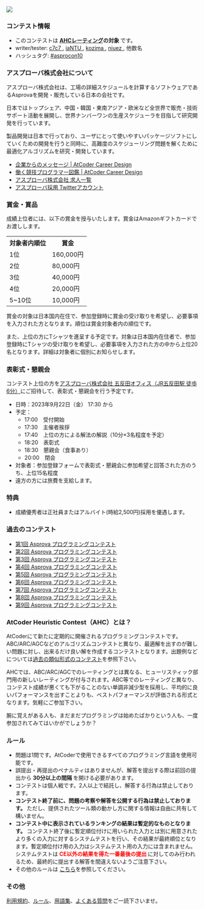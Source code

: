 
<div>

<div>

<span>

<span>

<img src="https://img.atcoder.jp/asprocon7/AsprovaLogo.png">

</img>

### **コンテスト情報**

<section>

<ul>

<li>
このコンテストは
<strong>
<a href="https://www.dropbox.com/s/ne358pdixfafppm/AHC_rating.pdf?dl=0">AHCレーティング</a>の対象
</strong>
です。
</li>

<li>
writer/tester:
            <a href="https://atcoder.jp/users/c7c7?contestType=heuristic">
<span>
c7c7
</span>
</a>,
            <a href="https://atcoder.jp/users/iaNTU">
<span>
iaNTU
</span>
</a>,
            <a href="https://atcoder.jp/users/kozima?contestType=heuristic">
<span>
kozima
</span>
</a>,
            <a href="https://atcoder.jp/users/niuez?contestType=heuristic">
<span>
niuez
</span>
</a>,
            他数名
          
</li>

<li>
ハッシュタグ: <a href="https://twitter.com/search?q=%23asprocon10">#asprocon10</a>
</li>

</ul>

</section>

<section>

### **アスプローバ株式会社について**

<p>
アスプローバ株式会社は、工場の詳細スケジュールを計算するソフトウェアであるAsprovaを開発・販売している日本の会社です。
        
</p>

<p>
日本ではトップシェア、中国・韓国・東南アジア・欧米など全世界で販売・技術サポート活動を展開し、世界ナンバーワンの生産スケジューラを目指して研究開発を行っています。
        
</p>

<p>
製品開発は日本で行っており、ユーザにとって使いやすいパッケージソフトにしていくための開発を行うと同時に、高難度のスケジューリング問題を解くために最適化アルゴリズムを研究・開発しています。
        
</p>

<ul>

<li>
<a href="https://career.atcoder.jp/company/1">企業からのメッセージ | AtCoder Career Design</a>
</li>

<li>
<a href="https://career.atcoder.jp/worker/1">働く競技プログラマー図鑑 | AtCoder Career Design</a>
</li>

<li>
<a href="https://jobs.atcoder.jp/offers/list?f.CompanyScreenName=asprova">アスプローバ株式会社 求人一覧</a>
</li>

<li>
<a href="https://twitter.com/Asprova_saiyou">アスプローバ採用 Twitterアカウント</a>
</li>

</ul>

</section>

### **賞金・賞品**

<section>

<p>
成績上位者には、以下の賞金を授与いたします。賞金はAmazonギフトカードでお渡しします。
</p>

<table>

<tbody>

<tr>

<th>
対象者内順位
</th>

<th>
賞金
</th>

</tr>

<tr>

<td>
1位
</td>

<td>
160,000円
</td>

</tr>

<tr>

<td>
2位
</td>

<td>
80,000円
</td>

</tr>

<tr>

<td>
3位
</td>

<td>
40,000円
</td>

</tr>

<tr>

<td>
4位
</td>

<td>
20,000円
</td>

</tr>

<tr>

<td>
5~10位
</td>

<td>
10,000円
</td>

</tr>

</tbody>

</table>

<p>
賞金の対象は日本国内在住で、参加登録時に賞金の受け取りを希望し、必要事項を入力された方となります。順位は賞金対象者内の順位です。
</p>

<p>
また、上位の方にTシャツを進呈する予定です。対象は日本国内在住者で、参加登録時にTシャツの受け取りを希望し、必要事項を入力された方の中から上位20名となります。詳細は対象者に個別にお知らせします。
</p>

</section>

### **表彰式・懇親会**

<section>

<p>
コンテスト上位の方を<a href="http://www.asprova.jp/companyinfo/000067.html">アスプローバ株式会社 五反田オフィス（JR五反田駅 徒歩6分）</a>にご招待して、表彰式・懇親会を行う予定です。
</p>

<ul>

<li>
日時：2023年9月22日（金） 17:30 から
</li>

<li>
予定：
            
<ul>

<li>
17:00　受付開始
</li>

<li>
17:30　主催者挨拶
</li>

<li>
17:40　上位の方による解法の解説（10分×3名程度を予定）
</li>

<li>
18:20　表彰式
</li>

<li>
18:30　懇親会（食事あり）
</li>

<li>
20:00　閉会
</li>

</ul>

</li>

<li>
対象者：参加登録フォームで表彰式・懇親会に参加希望と回答された方のうち、上位15名程度
</li>

<li>
遠方の方には旅費を支給します。
</li>

</ul>

</section>

### **特典**

<section>

<ul>

<li>
成績優秀者は正社員またはアルバイト(時給2,500円)採用を優遇します。
          
</li>

</ul>

</section>

### **過去のコンテスト**

<section>

<ul>

<li>
<a href="https://www.asprova.com/jp/procon/procon1.php">第1回 Asprova プログラミングコンテスト</a>
</li>

<li>
<a href="https://atcoder.jp/contests/asprocon2">第2回 Asprova プログラミングコンテスト</a>
</li>

<li>
<a href="https://atcoder.jp/contests/asprocon3">第3回 Asprova プログラミングコンテスト</a>
</li>

<li>
<a href="https://atcoder.jp/contests/asprocon4">第4回 Asprova プログラミングコンテスト</a>
</li>

<li>
<a href="https://atcoder.jp/contests/asprocon5">第5回 Asprova プログラミングコンテスト</a>
</li>

<li>
<a href="https://atcoder.jp/contests/asprocon6">第6回 Asprova プログラミングコンテスト</a>
</li>

<li>
<a href="https://atcoder.jp/contests/asprocon7">第7回 Asprova プログラミングコンテスト</a>
</li>

<li>
<a href="https://atcoder.jp/contests/asprocon8">第8回 Asprova プログラミングコンテスト</a>
</li>

<li>
<a href="https://atcoder.jp/contests/asprocon9">第9回 Asprova プログラミングコンテスト</a>
</li>

</ul>

</section>

### **AtCoder Heuristic Contest（AHC）とは？**

<section>

<p>
AtCoderにて新たに定期的に開催されるプログラミングコンテストです。ABC/ARC/AGCなどのアルゴリズムコンテストと異なり、最適解を出すのが難しい問題に対し、出来るだけ良い解を作成するコンテストとなります。出題例などについては<a href="https://atcoder.jp/contests/archive?ratedType=0&category=1200&keyword=">過去の類似形式のコンテスト</a>を参照下さい。
        
</p>

<p>
AHCでは、ABC/ARC/AGCでのレーティングとは異なる、ヒューリスティック部門用の新しいレーティングが付与されます。ABC等でのレーティングと異なり、コンテスト成績が悪くても下がることのない単調非減少型を採用し、平均的に良いパフォーマンスを出すことよりも、ベストパフォーマンスが評価される形式となります。気軽にご参加下さい。
        
</p>

<p>
腕に覚えがある人も、まだまだプログラミングは始めたばかりという人も、一度参加されてみてはいかがでしょうか？
        
</p>

</section>

### **ルール**

<section>

<ul>

<li>
問題は1問です。AtCoderで使用できるすべてのプログラミング言語を使用可能です。
</li>

<li>
誤提出・再提出のペナルティはありませんが、解答を提出する際は前回の提出から
<strong>
30分以上の間隔
</strong>
を開ける必要があります。
          
</li>

<li>
コンテストは個人戦です。2人以上で結託し、解答する行為は禁止しております。
</li>

<li>

<strong>
コンテスト終了前に、問題の考察や解答を公開する行為は禁止しております。
</strong>
ただし、提供されたツール類の動かし方に関する情報は自由に共有して構いません。
</li>

<li>

<strong>
コンテスト中に表示されているランキングの結果は暫定的なものとなります。
</strong>
コンテスト終了後に暫定順位付けに用いられた入力とは別に用意されたより多くの入力に対するシステムテストを行い、その結果が最終順位となります。暫定順位付け用の入力はシステムテスト用の入力には含まれません。システムテストは
<font color="red">
<strong>
CE以外の結果を得た一番最後の提出
</strong>
</font>
に対してのみ行われるため、最終的に提出する解答を間違えないようご注意下さい。
          
</li>

<li>
その他のルールは <a href="https://atcoder.jp/contests/ahc023/rules">こちら</a>を参照してください。
</li>

</ul>

</section>

### **その他**

<section>

<p>
<a href="https://atcoder.jp/contests/ahc023/tos">利用規約</a>、<a href="https://atcoder.jp/contests/ahc023/rules">ルール</a>、<a href="https://atcoder.jp/contests/ahc023/glossary">用語集</a>、<a href="https://atcoder.jp/contests/ahc023/faq">よくある質問</a>をご一読下さいませ。
        
</p>

</section>

</span>

</span>

</div>

<style>
p {
    line-height: 20px;
  }

</style>

</div>
